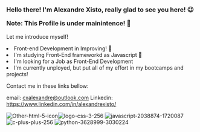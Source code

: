### Hello there! I'm Alexandre Xisto, really glad to see you here! 😉  <p>Note: This Profile is under mainintence! 🚫</p>
Let me introduce myself!

<li>Front-end Development in Improving! 🚀</li>
<li>I'm studying Front-End frameworkd as Javascript 🚀</li>
<li>I'm looking for a Job as Front-End Development</li> 
<li>I'm currently unployed, but put all of my effort in my bootcamps and projects!</li>

Contact me in these links bellow:

email: cxalexandre@outlook.com
Linkedin: https://www.linkedin.com/in/alexandrexisto/

![Other-html-5-icon](https://user-images.githubusercontent.com/85184457/160262841-7157ca0d-8fb7-4cc4-a21d-d0584d999423.png)![logo-css-3-256](https://user-images.githubusercontent.com/85184457/160262849-3ec2351b-2d35-44f2-8020-9f02890f9ba1.png)
![javascript-2038874-1720087](https://user-images.githubusercontent.com/85184457/160262816-b7a4b9d9-1cab-4cbd-b3c8-5f3a84316bbe.png)
![c-plus-plus-256](https://user-images.githubusercontent.com/85184457/160262817-9a3fec01-10dd-4fb3-a351-36d4f441478a.png)
![python-3628999-3030224](https://user-images.githubusercontent.com/85184457/160262818-c1631113-31be-4516-ad4b-07c736b37305.png)


 
<!--
**AlexandreXisto/AlexandreXisto** is a ✨ _special_ ✨ repository because its `README.md` (this file) appears on your GitHub profile.

Here are some ideas to get you started:

- 🔭 I’m currently working on ...
- 🌱 I’m currently learning ...
- 👯 I’m looking to collaborate on ...
- 🤔 I’m looking for help with ...
- 💬 Ask me about ...
- 📫 How to reach me: ...
- 😄 Pronouns: ...
- ⚡ Fun fact: ...
-->

